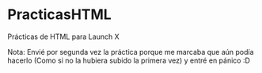 # PracticasHTML
Prácticas de HTML para Launch X



Nota: Envié por segunda vez la práctica porque me marcaba que aún podía hacerlo (Como si no la hubiera subido la primera vez) y entré en pánico :D
